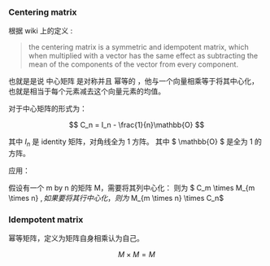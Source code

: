 
### Centering matrix

根据 wiki 上的定义 : 

> the centering matrix is a symmetric and idempotent matrix, which when multiplied with a vector has the same effect as subtracting the mean of the components of the vector from every component.

也就是是说 中心矩阵 是对称并且 幂等的 ，他与一个向量相乘等于将其中心化，也就是相当于每个元素减去这个向量元素的均值。

对于中心矩阵的形式为：

$$
C_n = I_n - \frac{1}{n}\mathbb{O}
$$

其中 $I_n$ 是 identity 矩阵，对角线全为 1 方阵。 其中 $ \mathbb{O} $ 是全为 1 的方阵。

应用：


假设有一个 m by n 的矩阵 M，需要将其列中心化：
则为 $ C_m \times M_{m \times n} $,如果要将其行中心化，则为$ M_{m \times n} \times  C_n$


### Idempotent matrix

幂等矩阵，定义为矩阵自身相乘认为自己。

$$
M \times M = M
$$


